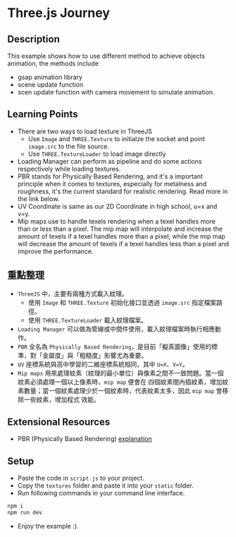 # Three.js Journey

## Description

This example shows how to use different method to achieve objects animation, the methods include

* gsap animation library
* scene update function
* scen update function with camera movement to simulate animation.

## Learning Points

* There are two ways to load texture in ThreeJS
    * Use `Image` and `THREE.Texture` to initialze the socket and point `image.src` to the file source.
    * Use `THREE.TextureLoader` to load image directly
* Loading Manager can perform as pipeline and do some actions respectively while loading textures.
* PBR stands for Physically Based Rendering, and it's a important principle when it comes to textures,
especially for metalness and roughness, it's the current standard for realistic rendering. Read more in
the link below.
* UV Coordinate is same as our 2D Coordinate in high school, u=x and v=y.
* Mip maps use to handle texels rendering when a texel handles more than or less than a pixel. The mip map
will interpolate and increase the amount of texels if a texel handles more than a pixel; while the mip map
will decrease the amount of texels if a texel handles less than a pixel and improve the performance.

## 重點整理

* `ThreeJS` 中，主要有兩種方式載入紋理。
    * 使用 `Image` 和 `THREE.Texture` 初始化接口並透過 `image.src` 指定檔案路徑。
    * 使用 `THREE.TextureLoader` 載入紋理檔案。
* `Loading Manager` 可以做為管線或中間件使用，載入紋理檔案時執行相應動作。
* `PBR` 全名為 `Physically Based Rendering`，是目前「擬真圖像」使用的標準，對「金屬度」與「粗糙度」影響尤為重要。
* `UV` 座標系統與高中學習的二維座標系統相同，其中 `U=X`、`V=Y`。
* `Mip maps` 用來處理紋素（紋理的最小單位）與像素之間不一致問題。當一個紋素必須處理一個以上像素時，`mip map` 便會在
四個紋素間內插紋素，增加紋素數量；當一個紋素處理少於一個紋素時，代表紋素太多，因此 `mip map` 會移除一些紋素，增加程式
效能。

## Extensional Resources

* PBR (Physically Based Rendering) [explanation](https://marmoset.co/posts/basic-theory-of-physically-based-rendering/)

## Setup

* Paste the code in `script.js` to your project.
* Copy the `textures` folder and paste it into your `static` folder.
* Run following commands in your command line interface.

```bash
npm i
npm run dev
```

* Enjoy the example :).
